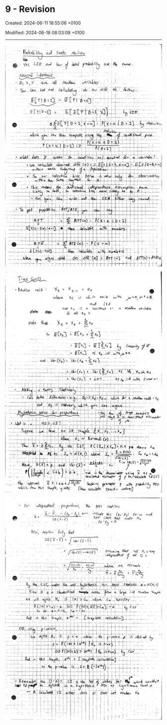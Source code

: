 # 9 - Revision

Created: 2024-06-11 18:55:06 +0100

Modified: 2024-06-18 08:03:08 +0100

---

![](../../media/Year-1-Prob-and-stats-9---Revision-image1.jpeg)



![](../../media/Year-1-Prob-and-stats-9---Revision-image2.jpeg)



![](../../media/Year-1-Prob-and-stats-9---Revision-image3.jpeg)






